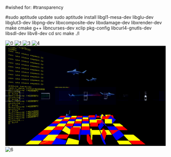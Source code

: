 #wished for:
#transparency

#sudo aptitude update
sudo aptitude install libgl1-mesa-dev libglu-dev libglut3-dev libpng-dev libxcomposite-dev libxdamage-dev libxrender-dev make cmake g++ libncurses-dev xclip pkg-config libcurl4-gnutls-dev libsdl-dev libv8-dev
cd src
make
./l

![0](https://github.com/koo5/koo5.github.com/raw/master/Untitled4.png)
![1](https://github.com/koo5/koo5.github.com/raw/master/Untitled3.png)
![3](https://github.com/koo5/koo5.github.com/raw/master/Untitled2.png)
![4](https://github.com/koo5/koo5.github.com/raw/master/Untitled1.png)
![5](https://github.com/koo5/koo5.github.com/raw/master/Untitled.png)
![6](https://github.com/koo5/koo5.github.com/raw/master/fulllemonscreenshot.png)

